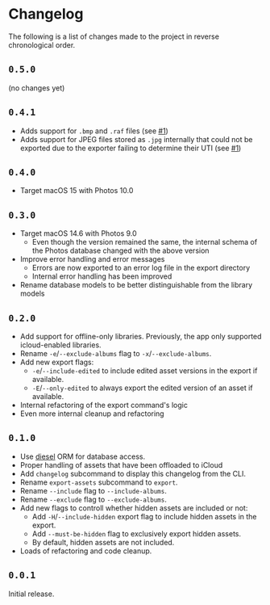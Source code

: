 # Changelog

The following is a list of changes made to the project in reverse chronological order.

## `0.5.0`

(no changes yet)

## `0.4.1`

- Adds support for `.bmp` and `.raf` files (see [#1](https://github.com/haukesomm/apple-photos-export/issues/1))
- Adds support for JPEG files stored as `.jpg` internally that could not be exported due to the exporter failing to
  determine their UTI (see [#1](https://github.com/haukesomm/apple-photos-export/issues/1))

## `0.4.0`

- Target macOS 15 with Photos 10.0

## `0.3.0`

- Target macOS 14.6 with Photos 9.0
  - Even though the version remained the same, the internal schema of the Photos database changed with the above 
    version
- Improve error handling and error messages
  - Errors are now exported to an error log file in the export directory
  - Internal error handling has been improved
- Rename database models to be better distinguishable from the library models

## `0.2.0`

- Add support for offline-only libraries. Previously, the app only supported icloud-enabled libraries.
- Rename `-e`/`--exclude-albums` flag to `-x`/`--exclude-albums`.
- Add new export flags:
    - `-e`/`--include-edited` to include edited asset versions in the export if available.
    - `-E`/`--only-edited` to always export the edited version of an asset if available.
- Internal refactoring of the export command's logic
- Even more internal cleanup and refactoring

## `0.1.0`

- Use [diesel](https://diesel.rs) ORM for database access.
- Proper handling of assets that have been offloaded to iCloud
- Add `changelog` subcommand to display this changelog from the CLI.
- Rename `export-assets` subcommand to `export`.
- Rename `--include` flag to `--include-albums`.
- Rename `--exclude` flag to `--exclude-albums`.
- Add new flags to controll whether hidden assets are included or not:
  - Add `-H`/`--include-hidden` export flag to include hidden assets in the export.
  - Add `--must-be-hidden` flag to exclusively export hidden assets.
  - By default, hidden assets are not included.
- Loads of refactoring and code cleanup.

## `0.0.1`

Initial release.
